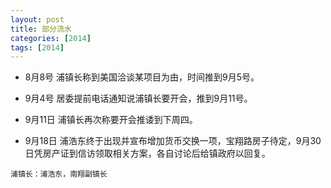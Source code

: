 ```yaml
---
layout: post
title: 部分流水
categories: [2014]
tags: [2014]
---
```


 * 8月8号
 浦镇长称到美国洽谈某项目为由，时间推到9月5号。

 * 9月4号
 居委提前电话通知说浦镇长要开会，推到9月11号。
 
 * 9月11日
 浦镇长再次称要开会推诿到下周四。

 * 9月18日
 浦浩东终于出现并宣布增加货币交换一项，宝翔路房子待定，9月30日凭房产证到信访领取相关方案，各自讨论后给镇政府以回复。

```
浦镇长：浦浩东，南翔副镇长
```

